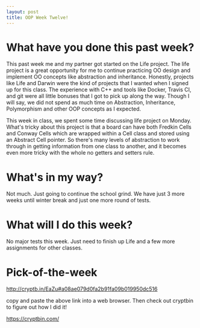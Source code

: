```yaml
---
layout: post
title: OOP Week Twelve!
---
```


# What have you done this past week?

This past week me and my partner got started on the Life project. The life project is a great opportunity for me to continue practicing OO design and implement OO concepts like abstraction and inheritance. Honestly, projects like Life and Darwin were the kind of projects that I wanted when I signed up for this class. The experience with C++ and tools like Docker, Travis CI, and git were all little bonuses that I got to pick up along the way. Though I will say, we did not spend as much time on Abstraction, Inheritance, Polymorphism and other OOP concepts as I expected.

This week in class, we spent some time discussing life project on Monday. What's tricky about this project is that a board can have both Fredkin Cells and Conway Cells which are wrapped within a Cell class and stored using an Abstract Cell pointer. So there's many levels of abstraction to work through in getting information from one class to another, and it becomes even more tricky with the whole no getters and setters rule.

# What's in my way?

Not much. Just going to continue the school grind. We have just 3 more weeks until winter break and just one more round of tests.

# What will I do this week?

No major tests this week. Just need to finish up Life and a few more assignments for other classes. 

# Pick-of-the-week

http://cryptb.in/EaZu#a08ae079d0fa2b91fa09b019950dc516

copy and paste the above link into a web browser. Then check out cryptbin to figure out how I did it!

https://cryptbin.com/
